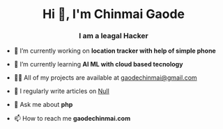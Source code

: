 <h1 align="center">Hi 👋, I'm Chinmai Gaode</h1>
<h3 align="center">I am a leagal Hacker</h3>

- 🔭 I’m currently working on **location tracker with help of simple phone**

- 🌱 I’m currently learning **AI ML with cloud based tecnology**

- 👨‍💻 All of my projects are available at [gaodechinmai@gmail.com](gaodechinmai@gmail.com)

- 📝 I regularly write articles on [Null](Null)

- 💬 Ask me about **php**

- 📫 How to reach me **gaodechinmai.com**

